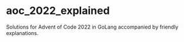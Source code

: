 # aoc_2022_explained
Solutions for Advent of Code 2022 in GoLang accompanied by friendly explanations.
